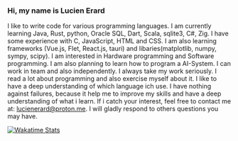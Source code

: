 ### Hi, my name is Lucien Erard
I like to write code for various programming languages.
I am currently learning Java, Rust, python, Oracle SQL, Dart, Scala, sqlite3, C#, Zig. I have some experience with C, JavaScript, HTML and CSS. I am also learning frameworks (Vue.js, Flet, React.js, tauri) and libaries(matplotlib, numpy, sympy, scipy). I am interested in Hardware programming and Software programming. I am also planning to learn how to program a AI-System.
I can work in team and also independently.
I always take my work seriously. I read a lot about programming and also exercise myself about it.
I like to have a deep understanding of which language ich use. I have nothing against failures, because it help me to improve my skills and have a deep understanding of what i learn.
If i catch your interest, feel free to contact me at: lucienerard@proton.me.
I will gladly respond to others questions you may have.

[![Wakatime Stats](https://github-readme-stats.vercel.app/api/wakatime?username=erardlucien&theme=white&hide=properties,yaml,text,jshell,batchfile,json,git+config,gitignore+file,IDEA_MODULE,CLASS,CSV,PHP&langs_count=15)](https://wakatime.com/@erardlucien)
